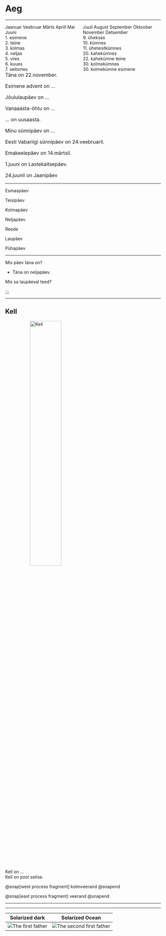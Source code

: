 # Aeg

---
<div style="text-align: left; float: left; width: 50%;">
Jaanuar  
Veebruar  
Märts  
Aprill  
Mai  
Juuni  
</div>

<div style="text-align: left; float: left; width: 50%;">
Juuli  
August  
September  
Oktoober  
November  
Detsember
</div>

---

<div style="text-align: left; float: left; width: 50%;">
<span>1. esimene  </span><br>
<span>2. teine  </span><br>
<span>3. kolmas  </span><br>
<span>4. neljas  </span><br>
<span>5. viies  </span><br>
<span>6. kuues  </span><br>
<span>7. seitsmes</span><br>
</div>


<div style="text-align: left; float: left; width: 50%;">
<span>9. üheksas</span><br>
<span>10. kümnes</span><br>
<span>11. üheteistkümnes</span><br>
<span>20. kahekümnes</span><br>
<span>22. kahekümne teine</span><br>
<span>30. kolmekümnes</span><br>
<span>30. kolmekümne esimene</span><br>
</div>


---
<div style="font-size: 1rem;">
Täna on 22.november. <br>

Esimene advent on ...<br>

Jõululaupäev on ...<br>

Vanaaasta-õhtu on ...<br>

 ... on uusaasta.<br>

Minu sünnipäev on ...<br>

Eesti Vabariigi sünnipäev on 24.veebruaril.<br>

Emakeelepäev on 14.märtsil.<br>

1.juuni on Lastekaitsepäev.<br>

24.juunil on Jaanipäev<br>
</div>

---

Esmaspäev

Teisipäev

Kolmapäev

Neljapäev

Reede

Laupäev

Pühapäev

---

Mis päev täna on?

- Täna on neljapäev.

Mis sa laupäeval teed?

;;;


---
## Kell
<img alt="Kell" src="https://proxy.duckduckgo.com/iu/?u=https%3A%2F%2Fll-us-i5.wal.co%2Fasr%2F2f10e09c-a676-465b-92a9-bdf0f1c7221e_1.aca3f7afc69e0aa13cc8996fee833245.jpeg-1c40199e0c62260cd7359d6239220f62e2241194-optim-2000x2000.jpg&f=1" style="width: 45%; margin-left: 5rem; border: none; background: none; box-shadow: none;" />

Kell on ...   
Kell on pool seitse.

@snap[west process fragment]
kolmveerand
@snapend

@snap[east process fragment]
veerand
@snapend




---

---

Solarized dark             |  Solarized Ocean
:-------------------------:|:-------------------------:
![The first father][First Father]  |  ![The second first father][Second Father]

[First Father]: http://octodex.github.com/images/founding-father.jpg
[Second Father]: http://octodex.github.com/images/foundingfather_v2.png
<br>

